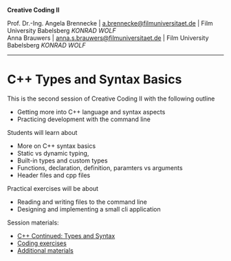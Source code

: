 **Creative Coding II**

Prof. Dr.-Ing. Angela Brennecke | a.brennecke@filmuniversitaet.de | Film University Babelsberg *KONRAD WOLF*   
Anna Brauwers | anna.s.brauwers@filmuniversitaet.de | Film University Babelsberg *KONRAD WOLF*

---

# C++ Types and Syntax Basics

This is the second session of Creative Coding II with the following outline

- Getting more into C++ language and syntax aspects
- Practicing development with the command line


Students will learn about
- More on C++ syntax basics 
- Static vs dynamic typing, 
- Built-in types and custom types
- Functions, declaration, definition, paramters vs arguments 
- Header files and cpp files

Practical exercises will be about
- Reading and writing files to the command line
- Designing and implementing a small cli application

Session materials:

- [C++ Continued: Types and Syntax](./cpp_continued.md)
- [Coding exercises](./code/readme.md)
- [Additional materials](./additional_material/)
